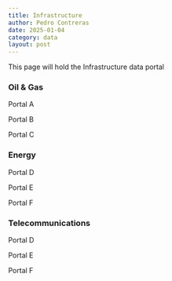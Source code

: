 ```yaml
---
title: Infrastructure
author: Pedro Contreras
date: 2025-01-04
category: data
layout: post
---
```


This page will hold the Infrastructure data portal

### Oil & Gas

Portal A

Portal B

Portal C

### Energy

Portal D

Portal E

Portal F

### Telecommunications

Portal D

Portal E

Portal F
